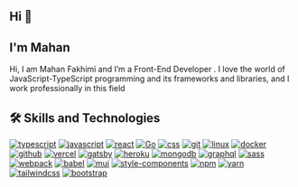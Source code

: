 <div data-target="readme-toc.content" class="Box-body px-5 pb-5">
		<article class="markdown-body entry-content container-lg" itemprop="text">
			<h1>Hi 👋</h1>
			</h1>
			<h2>
				I'm Mahan
			</h2>
			<p>
				Hi, I am Mahan Fakhimi and I’m a Front-End Developer . I love the world of JavaScript-TypeScript
				programming and its frameworks and libraries, and I work professionally in this field
			</p>
			<h2>
				🛠️
				Skills and Technologies
			</h2>
			<p dir="auto"><a href="https://typescriptlang.org/" rel="nofollow"><img
						src="https://camo.githubusercontent.com/68138ee468314ff68da1e6827ee84b024035236d96b8d7e6b64a69b20b50f8dd/68747470733a2f2f696d672e736869656c64732e696f2f62616467652f547970655363726970742d696e666f726d6174696f6e616c3f7374796c653d666c61742d737175617265266c6f676f3d54797065536372697074266c6f676f436f6c6f723d776869746526636f6c6f723d324437394337"
						alt="typescript"
						data-canonical-src="https://img.shields.io/badge/TypeScript-informational?style=flat-square&amp;logo=TypeScript&amp;logoColor=white&amp;color=2D79C7"
						style="max-width: 100%;"></a>
				<a href="https://www.ecma-international.org/publications-and-standards/standards/ecma-262/"
					rel="nofollow"><img
						src="https://camo.githubusercontent.com/33832d46915f91e3aa2ae17efc6859d66ccf780030593eaef1af45ef07dfbe3b/68747470733a2f2f696d672e736869656c64732e696f2f62616467652f4a6176615363726970742d696e666f726d6174696f6e616c3f7374796c653d666c61742d737175617265266c6f676f3d4a617661536372697074266c6f676f436f6c6f723d776869746526636f6c6f723d463744463145"
						alt="javascript"
						data-canonical-src="https://img.shields.io/badge/JavaScript-informational?style=flat-square&amp;logo=JavaScript&amp;logoColor=white&amp;color=F7DF1E"
						style="max-width: 100%;"></a>
				<a href="https://reactjs.org/" rel="nofollow"><img
						src="https://camo.githubusercontent.com/9552f4dd37d3bf600306c4725a3ddb552a6c74fef10de5796e5b2883cda2be38/68747470733a2f2f696d672e736869656c64732e696f2f62616467652f52656163742d2532333332374643372e7376673f7374796c653d666c61742d737175617265266c6f676f3d7265616374266c6f676f436f6c6f723d614441464226636f6c6f723d333233363345"
						alt="react"
						data-canonical-src="https://img.shields.io/badge/React-%23327FC7.svg?style=flat-square&amp;logo=react&amp;logoColor=aDAFB&amp;color=32363E"
						style="max-width: 100%;"></a>
				<a href="https://nextjs.org/" rel="nofollow"><img
						src="https://camo.githubusercontent.com/b350ea89143d830fd3bec1143820119897deec9fb163e911f6a547781cfcdbc0/68747470733a2f2f696d672e736869656c64732e696f2f62616467652f2d4e6578742e6a732d3030303030303f7374796c653d666c61742d737175617265266c6f676f3d6e6578742e6a73"
						alt="Go"
						data-canonical-src="https://img.shields.io/badge/Go-informational?style=flat-square&amp;logo=Go&amp;logoColor=black&amp;color=79D4FD"
						style="max-width: 100%;"></a>
				<a href="https://html.spec.whatwg.org/multipage/" rel="nofollow"><img						
				<a href="https://developer.mozilla.org/en-US/docs/Web/CSS" rel="nofollow"><img
						src="https://camo.githubusercontent.com/e59dfc00dea54801a4bb3c6dcb7266f64ad8c8b151863bfb430e720cd968552e/68747470733a2f2f696d672e736869656c64732e696f2f62616467652f4353532d696e666f726d6174696f6e616c3f7374796c653d666c61742d737175617265266c6f676f3d43535333266c6f676f436f6c6f723d776869746526636f6c6f723d313936386130"
						alt="css"
						data-canonical-src="https://img.shields.io/badge/CSS-informational?style=flat-square&amp;logo=CSS3&amp;logoColor=white&amp;color=1968a0"
						style="max-width: 100%;"></a>
				<a href="https://git-scm.com/" rel="nofollow"><img
						src="https://camo.githubusercontent.com/1cd43eb732f27b0d5c0f4ccaa0587668813bedd927530aab5f59bb30b5fa0e80/68747470733a2f2f696d672e736869656c64732e696f2f62616467652f4769742d696e666f726d6174696f6e616c3f7374796c653d666c61742d737175617265266c6f676f3d476974266c6f676f436f6c6f723d776869746526636f6c6f723d463035303332"
						alt="git"
						data-canonical-src="https://img.shields.io/badge/Git-informational?style=flat-square&amp;logo=Git&amp;logoColor=white&amp;color=F05032"
						style="max-width: 100%;"></a>
				<a href="https://www.kernel.org/" rel="nofollow"><img
						src="https://camo.githubusercontent.com/266a85e5c1a5f5e1f5b2a7d74824af9c16c44816eb101a4d37c43d1729549b57/68747470733a2f2f696d672e736869656c64732e696f2f62616467652f4c696e75782d696e666f726d6174696f6e616c3f7374796c653d666c61742d737175617265266c6f676f3d4c696e7578266c6f676f436f6c6f723d776869746526636f6c6f723d464343363234"
						alt="linux"
						data-canonical-src="https://img.shields.io/badge/Linux-informational?style=flat-square&amp;logo=Linux&amp;logoColor=white&amp;color=FCC624"
						style="max-width: 100%;"></a>
				<a href="https://www.docker.com/" rel="nofollow"><img
						src="https://camo.githubusercontent.com/d37a2eb7593f13935e94ca96fd3c42873c08df07305e9bda897f10bd1c01d1a3/68747470733a2f2f696d672e736869656c64732e696f2f62616467652f446f636b65722d696e666f726d6174696f6e616c3f7374796c653d666c61742d737175617265266c6f676f3d646f636b6572266c6f676f436f6c6f723d776869746526636f6c6f723d323439364544"
						alt="docker"
						data-canonical-src="https://img.shields.io/badge/Docker-informational?style=flat-square&amp;logo=docker&amp;logoColor=white&amp;color=2496ED"
						style="max-width: 100%;"></a>
				<a href="https://github.com/"><img
						src="https://camo.githubusercontent.com/0cb88d005d2975de1f0f089f3de494f09733ead3632f64c4907e3b4cadd2d107/68747470733a2f2f696d672e736869656c64732e696f2f62616467652f4769744875622d696e666f726d6174696f6e616c3f7374796c653d666c61742d737175617265266c6f676f3d476974487562266c6f676f436f6c6f723d776869746526636f6c6f723d313831373137"
						alt="github"
						data-canonical-src="https://img.shields.io/badge/GitHub-informational?style=flat-square&amp;logo=GitHub&amp;logoColor=white&amp;color=181717"
						style="max-width: 100%;"></a>
				<a href="https://vercel.com/" rel="nofollow"><img
						src="https://camo.githubusercontent.com/86a525158cc2feac1b554c92f9e8bf0758523843d443fa6a01a34d941e566739/68747470733a2f2f696d672e736869656c64732e696f2f62616467652f56657263656c2d696e666f726d6174696f6e616c3f7374796c653d666c61742d737175617265266c6f676f3d56657263656c266c6f676f436f6c6f723d776869746526636f6c6f723d303030303030"
						alt="vercel"
						data-canonical-src="https://img.shields.io/badge/Vercel-informational?style=flat-square&amp;logo=Vercel&amp;logoColor=white&amp;color=000000"
						style="max-width: 100%;"></a>
				<a href="https://www.gatsbyjs.com/" rel="nofollow"><img
						src="https://camo.githubusercontent.com/07f727989574ce133a744b3ee11d171f40f81a1f729eaeb9127e452894756d05/68747470733a2f2f696d672e736869656c64732e696f2f62616467652f4761747362792d696e666f726d6174696f6e616c3f7374796c653d666c61742d737175617265266c6f676f3d676174736279266c6f676f436f6c6f723d776869746526636f6c6f723d363633333939"
						alt="gatsby"
						data-canonical-src="https://img.shields.io/badge/Gatsby-informational?style=flat-square&amp;logo=gatsby&amp;logoColor=white&amp;color=663399"
						style="max-width: 100%;"></a>
				<a href="https://www.heroku.com/" rel="nofollow"><img
						src="https://camo.githubusercontent.com/df069505bf0b50278d4a411e5d9067245154e4633a65189f748e6d84d9aefa17/68747470733a2f2f696d672e736869656c64732e696f2f62616467652f4865726f6b752d696e666f726d6174696f6e616c3f7374796c653d666c61742d737175617265266c6f676f3d4865726f6b75266c6f676f436f6c6f723d776869746526636f6c6f723d343330303938"
						alt="heroku"
						data-canonical-src="https://img.shields.io/badge/Heroku-informational?style=flat-square&amp;logo=Heroku&amp;logoColor=white&amp;color=430098"
						style="max-width: 100%;"></a>
				<a href="https://www.mongodb.com/" rel="nofollow"><img
						src="https://camo.githubusercontent.com/c98f6237df57e9e213c49ab7d9f7a1a2948295d821cd6830a9345ea310a6bffe/68747470733a2f2f696d672e736869656c64732e696f2f62616467652f4d6f6e676f44422d696e666f726d6174696f6e616c3f7374796c653d666c61742d737175617265266c6f676f3d6d6f6e676f6462266c6f676f436f6c6f723d776869746526636f6c6f723d304641323443"
						alt="mongodb"
						data-canonical-src="https://img.shields.io/badge/MongoDB-informational?style=flat-square&amp;logo=mongodb&amp;logoColor=white&amp;color=0FA24C"
						style="max-width: 100%;"></a>
				<a href="https://graphql.org/" rel="nofollow"><img
						src="https://camo.githubusercontent.com/9b6c44896eab7f2817c6f50ab81d02f0a95cdad3fea1bde3caf93f6410890e93/68747470733a2f2f696d672e736869656c64732e696f2f62616467652f4772617068514c2d696e666f726d6174696f6e616c3f7374796c653d666c61742d737175617265266c6f676f3d6772617068716c266c6f676f436f6c6f723d776869746526636f6c6f723d443933324132"
						alt="graphql"
						data-canonical-src="https://img.shields.io/badge/GraphQL-informational?style=flat-square&amp;logo=graphql&amp;logoColor=white&amp;color=D932A2"
						style="max-width: 100%;"></a>
				<a href="https://sass-lang.com/" rel="nofollow"><img
						src="https://camo.githubusercontent.com/64a9eb901068172d56cbbe2f3c0b336568da15d039d01369643cca47c9e4286f/68747470733a2f2f696d672e736869656c64732e696f2f62616467652f536173732d696e666f726d6174696f6e616c3f7374796c653d666c61742d737175617265266c6f676f3d73617373266c6f676f436f6c6f723d776869746526636f6c6f723d433336323931"
						alt="sass"
						data-canonical-src="https://img.shields.io/badge/Sass-informational?style=flat-square&amp;logo=sass&amp;logoColor=white&amp;color=C36291"
						style="max-width: 100%;"></a>
				<a href="https://webpack.js.org/" rel="nofollow"><img
						src="https://camo.githubusercontent.com/12f41e7158ff9fe9e23359fd6034af84adcf195caa49beb63508e86d0a20cf4a/68747470733a2f2f696d672e736869656c64732e696f2f62616467652f5765627061636b2d696e666f726d6174696f6e616c3f7374796c653d666c61742d737175617265266c6f676f3d7765627061636b266c6f676f436f6c6f723d776869746526636f6c6f723d324233413432"
						alt="webpack"
						data-canonical-src="https://img.shields.io/badge/Webpack-informational?style=flat-square&amp;logo=webpack&amp;logoColor=white&amp;color=2B3A42"
						style="max-width: 100%;"></a>
				<a href="https://babeljs.io/" rel="nofollow"><img
						src="https://camo.githubusercontent.com/2f944b5e703378c7946fbb36a47ff58b5e1062483185500ac881599147312957/68747470733a2f2f696d672e736869656c64732e696f2f62616467652f426162656c2d696e666f726d6174696f6e616c3f7374796c653d666c61742d737175617265266c6f676f3d626162656c266c6f676f436f6c6f723d776869746526636f6c6f723d463544413535"
						alt="babel"
						data-canonical-src="https://img.shields.io/badge/Babel-informational?style=flat-square&amp;logo=babel&amp;logoColor=white&amp;color=F5DA55"
						style="max-width: 100%;"></a>
				<a href="https://mui.com/" rel="nofollow"><img
						src="https://camo.githubusercontent.com/7618e34c7d5ba06534dca15ea790488a1cf4c3f562ed70df039bf2849e830df8/68747470733a2f2f696d672e736869656c64732e696f2f62616467652f4d55492d696e666f726d6174696f6e616c3f7374796c653d666c61742d737175617265266c6f676f3d6d6174657269616c2d7569266c6f676f436f6c6f723d776869746526636f6c6f723d303037464646"
						alt="mui"
						data-canonical-src="https://img.shields.io/badge/MUI-informational?style=flat-square&amp;logo=material-ui&amp;logoColor=white&amp;color=007FFF"
						style="max-width: 100%;"></a>
				<a href="https://styled-components.com/" rel="nofollow"><img
						src="https://camo.githubusercontent.com/e4b1f823080d3138e387116845e22708aa8645c2b2687fcb3cd979818630f1ba/68747470733a2f2f696d672e736869656c64732e696f2f62616467652f5374796c65642d2d436f6d706f6e656e74732d696e666f726d6174696f6e616c3f7374796c653d666c61742d737175617265266c6f676f3d7374796c65642d636f6d706f6e656e7473266c6f676f436f6c6f723d776869746526636f6c6f723d444237303933"
						alt="style-components"
						data-canonical-src="https://img.shields.io/badge/Styled--Components-informational?style=flat-square&amp;logo=styled-components&amp;logoColor=white&amp;color=DB7093"
						style="max-width: 100%;"></a>
				<a href="https://www.npmjs.com/" rel="nofollow"><img
						src="https://camo.githubusercontent.com/a2d0036810fb0dae829ec16b2dd3b6d90402b5010181ed4a932de4e44411a74b/68747470733a2f2f696d672e736869656c64732e696f2f62616467652f6e706d2d696e666f726d6174696f6e616c3f7374796c653d666c61742d737175617265266c6f676f3d6e706d266c6f676f436f6c6f723d776869746526636f6c6f723d433233313245"
						alt="npm"
						data-canonical-src="https://img.shields.io/badge/npm-informational?style=flat-square&amp;logo=npm&amp;logoColor=white&amp;color=C2312E"
						style="max-width: 100%;"></a>
				<a href="https://yarnpkg.com/" rel="nofollow"><img
						src="https://camo.githubusercontent.com/668f511433375593a0bed8bc2b05d87987c5940743ea1cc40184285e909153fd/68747470733a2f2f696d672e736869656c64732e696f2f62616467652f7961726e2d696e666f726d6174696f6e616c3f7374796c653d666c61742d737175617265266c6f676f3d7961726e266c6f676f436f6c6f723d776869746526636f6c6f723d333839354245"
						alt="yarn"
						data-canonical-src="https://img.shields.io/badge/yarn-informational?style=flat-square&amp;logo=yarn&amp;logoColor=white&amp;color=3895BE"
						style="max-width: 100%;"></a>
				<a href="https://tailwindcss.com/" rel="nofollow"><img
						src="https://camo.githubusercontent.com/7e1802c9cb11c14159b9dcd83514d7d2f04dfd5fcf5a04334a020a05322b0d8e/68747470733a2f2f696d672e736869656c64732e696f2f62616467652f5461696c77696e646373732d696e666f726d6174696f6e616c3f7374796c653d666c61742d737175617265266c6f676f3d7461696c77696e64637373266c6f676f436f6c6f723d776869746526636f6c6f723d313642374542"
						alt="tailwindcss"
						data-canonical-src="https://img.shields.io/badge/Tailwindcss-informational?style=flat-square&amp;logo=tailwindcss&amp;logoColor=white&amp;color=16B7EB"
						style="max-width: 100%;"></a>
				<a href="https://getbootstrap.com/" rel="nofollow"><img
						src="https://camo.githubusercontent.com/95fc0bcf664117d034f232fa65139665a0de71aefa16e6764ce81acb0c0a9a0b/68747470733a2f2f696d672e736869656c64732e696f2f62616467652f426f6f7473747261702d696e666f726d6174696f6e616c3f7374796c653d666c61742d737175617265266c6f676f3d626f6f747374726170266c6f676f436f6c6f723d776869746526636f6c6f723d373331314543"
						alt="bootstrap"
						data-canonical-src="https://img.shields.io/badge/Bootstrap-informational?style=flat-square&amp;logo=bootstrap&amp;logoColor=white&amp;color=7311EC"
						style="max-width: 100%;"></a>
			</p>
		</article>
	</div>
